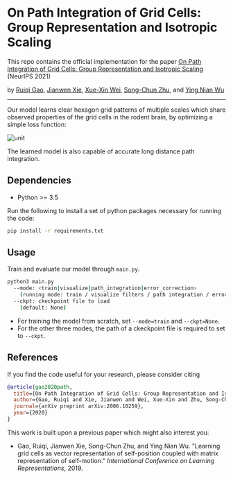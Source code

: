 # On Path Integration of Grid Cells: Group Representation and Isotropic Scaling

This repo contains the official implementation for the paper [On Path Integration of Grid Cells: Group Representation and Isotropic Scaling](https://arxiv.org/abs/2006.10259) (NeurIPS 2021)

by [Ruiqi Gao](http://www.stat.ucla.edu/~ruiqigao/), [Jianwen Xie](http://www.stat.ucla.edu/~jxie/), [Xue-Xin Wei](https://sites.google.com/view/xxweineuraltheory/research?authuser=0), [Song-Chun Zhu](http://www.stat.ucla.edu/~sczhu/), and [Ying Nian Wu](http://www.stat.ucla.edu/~ywu/research.html)

--------------------

Our model learns clear hexagon grid patterns of multiple scales which share observed properties of the grid cells in the rodent brain, by optimizing a simple loss function:

![unit](assets/unit.png)

The learned model is also capable of accurate long distance path integration.


## Dependencies

* Python >= 3.5

Run the following to install a set of python packages necessary for running the code:
```sh
pip install -r requirements.txt
```

## Usage

Train and evaluate our model through `main.py`.
```sh
python3 main.py
  --mode: <train|visualize|path_integration|error_correction> 
    (running mode: train / visualize filters / path integration / error correction)
  --ckpt: ckeckpoint file to load
    (default: None)
```

* For training the model from scratch, set `--mode=train` and `--ckpt=None`.
* For the other three modes, the path of a ckeckpoint file is required to set to `--ckpt`.

## References

If you find the code useful for your research, please consider citing
```bib
@article{gao2020path,
  title={On Path Integration of Grid Cells: Group Representation and Isotropic Scaling},
  author={Gao, Ruiqi and Xie, Jianwen and Wei, Xue-Xin and Zhu, Song-Chun and Wu, Ying Nian},
  journal={arXiv preprint arXiv:2006.10259},
  year={2020}
}
```

This work is built upon a previous paper which might also interest you:

* Gao, Ruiqi, Jianwen Xie, Song-Chun Zhu, and Ying Nian Wu. "Learning grid cells as vector representation of self-position coupled with matrix representation of self-motion." *International Conference on Learning Representations*, 2019.